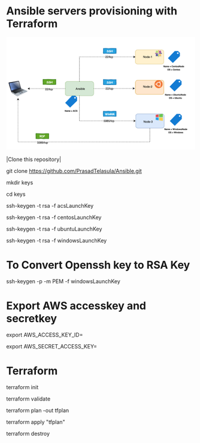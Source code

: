 # Ansible servers provisioning with Terraform

![Alt text](https://github.com/PrasadTelasula/Ansible/blob/master/arch_diag/arch_diag.png?raw=true "Architecture")

|Clone this repository|

git clone https://github.com/PrasadTelasula/Ansible.git

mkdir keys

cd keys

ssh-keygen -t rsa -f acsLaunchKey

ssh-keygen -t rsa -f centosLaunchKey

ssh-keygen -t rsa -f ubuntuLaunchKey

ssh-keygen -t rsa -f windowsLaunchKey

# To Convert Openssh key to RSA Key

ssh-keygen -p -m PEM -f windowsLaunchKey

# Export AWS accesskey and secretkey

export AWS_ACCESS_KEY_ID=

export AWS_SECRET_ACCESS_KEY=

# Terraform

terraform init

terraform validate

terraform plan -out tfplan

terraform apply "tfplan"

terraform destroy
